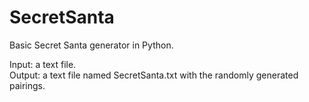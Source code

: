 # SecretSanta
Basic Secret Santa generator in Python.  

Input: a text file.  
Output: a text file named SecretSanta.txt with the randomly generated pairings.

